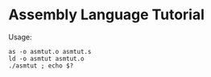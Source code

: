 # Assembly Language Tutorial

Usage:
```shell
as -o asmtut.o asmtut.s
ld -o asmtut asmtut.o
./asmtut ; echo $?
```
